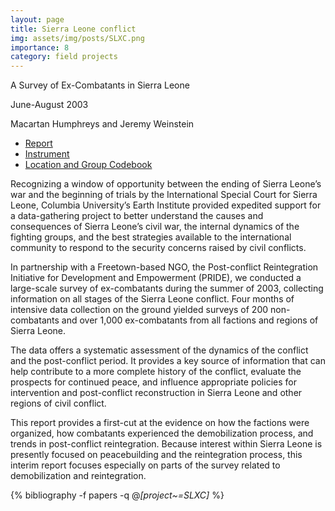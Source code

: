 ```yaml
---
layout: page
title: Sierra Leone conflict
img: assets/img/posts/SLXC.png
importance: 8
category: field projects
---
```



A Survey of Ex-Combatants in Sierra Leone

June-August 2003

Macartan Humphreys and Jeremy Weinstein 

* <i class="fas fa-file-pdf"></i> <a href="{{'assets/pdf/projects/SLXC/200407_report.pdf' | relative_url}}"  rel="noopener noreferrer">Report</a> 
* <i class="fas fa-file-pdf"></i> <a href="{{'assets/pdf/projects/SLXC/SLXC_instrument.pdf' | relative_url}}"  rel="noopener noreferrer">Instrument</a> 
* <i class="fas fa-file-pdf"></i> <a href="{{'assets/pdf/projects/SLXC/SLXC_Codebook.pdf' | relative_url}}"  rel="noopener noreferrer">Location and Group Codebook</a> 


Recognizing a window of opportunity between the ending of Sierra Leone’s war and the beginning of trials by the International Special Court for Sierra Leone, Columbia University’s Earth Institute provided expedited support for a data-gathering project to better understand the causes and consequences of Sierra Leone’s civil war, the internal dynamics of the fighting groups, and the best strategies available to the international community to respond to the security concerns raised by civil conflicts.

In partnership with a Freetown-based NGO, the Post-conflict Reintegration Initiative for Development and Empowerment (PRIDE), we conducted a large-scale survey of ex-combatants during the summer of 2003, collecting information on all stages of the Sierra Leone conflict.  Four months of intensive data collection on the ground yielded surveys of 200 non-combatants and over 1,000 ex-combatants from all factions and regions of Sierra Leone.

The data offers a systematic assessment of the dynamics of the conflict and the post-conflict period.  It provides a key source of information that can help contribute to a more complete history of the conflict, evaluate the prospects for continued peace, and influence appropriate policies for intervention and post-conflict reconstruction in Sierra Leone and other regions of civil conflict. 

This report provides a first-cut at the evidence on how the factions were organized, how combatants experienced the demobilization process, and trends in post-conflict reintegration. Because interest within Sierra Leone is presently focused on peacebuilding and the reintegration process, this interim report focuses especially on parts of the survey related to demobilization and reintegration.


<div class="publications">

  {% bibliography -f papers -q @*[project~=SLXC]* %}

</div>
